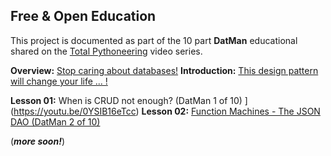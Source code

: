 ## Free & Open Education

This project is documented as part of the 10 part **DatMan** educational shared on the [Total Pythoneering](https://www.youtube.com/@TotalPythoneering) video series.

**Overview:** [Stop caring about databases!](https://youtube.com/shorts/Jzt_jFKQ-qQ)
**Introduction:** [This design pattern will change your life ... !](https://youtube.com/shorts/urRnkGywVEE)

**Lesson 01:** When is CRUD not enough? (DatMan 1 of 10) ](https://youtu.be/0YSIB16eTcc)
**Lesson 02:** [Function Machines - The JSON DAO (DatMan 2 of 10)](https://youtu.be/ZXcPPkn3JIc?si=4fJSzgRtT5gGlKQv)

(***more soon!***)

